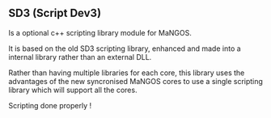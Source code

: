SD3 (Script Dev3)
---

Is a optional c++ scripting library module for MaNGOS.

It is based on the old SD3 scripting library, enhanced and made into a internal library rather than an external DLL. 

Rather than having multiple libraries for each core, this library uses the advantages of the new syncronised MaNGOS cores to use a single scripting library which will support all the cores.
 
Scripting done properly !